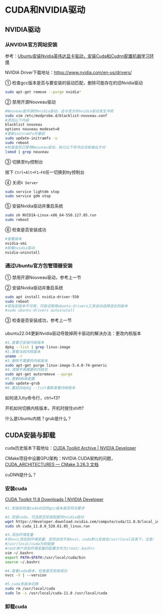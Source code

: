 

# CUDA和NVIDIA驱动

## NVIDIA驱动

### 从NVIDIA官方网站安装

参考：[Ubuntu安装Nvidia英伟达显卡驱动，安装Cuda和Cudnn配置机器学习环境](https://qii404.me/2021/07/03/ubuntu-install-nvidia-driver.html)

NVIDIA Driver下载地址：https://www.nvidia.com/en-us/drivers/

① 检查gcc版本是否与要安装的驱动匹配，删除可能存在的旧Nvidia驱动

```bash
sudo apt-get remove --purge nvidia*
```

② 禁用开源Nouveau驱动

```bash
#Nouveau是开源的nvidia驱动，会与官方的nvidia驱动发生冲突
sudo vim /etc/modprobe.d/blacklist-nouveau.conf
#添加以下内容
blacklist nouveau
options nouveau modeset=0
#更新initramfs并重启
sudo update-initramfs -u
sudo reboot
#检查是否已禁用Nouveau驱动，执行以下命令应没有输出才对
lsmod | grep nouveau
```

③ 切换至tty控制台

按下 `Ctrl+Alt+F1~F6`任一切换到tty控制台

④ 关闭`X Server`

```bash
sudo service lightdm stop
sudo service gdm stop
```

⑤ 安装Nvidia驱动并重启系统

```bash
sudo sh NVIDIA-Linux-x86_64-550.127.05.run
sudo reboot
```

⑥ 检查是否安装成功

```bash
#查看版本
nvidia-smi
#卸载nvidia驱动
nvidia-uninstall
```



### 通过Ubuntu官方包管理器安装

① 禁用开源Nouveau驱动，参考上一节

② 安装Nvidia驱动并重启系统

```bash
sudo apt install nvidia-driver-550
sudo reboot
#若指定版本不可用，可尝试使用ubuntu-drivers工具自动选择适合的版本
#sudo ubuntu-drivers autoinstall 
```

③ 检查是否安装成功，参考上一节

### 

ubuntu22.04更新Nvidia驱动导致掉网卡驱动的解决办法：更改内核版本

```bash
#1.查看已安装内核版本
dpkg --list | grep linux-image
#2.查看当前内核版本
uname -r
#3.删除不需要的内核版本
sudo apt-get purge linux-image-5.4.0-74-generic
#4.清理不再需要的内核包
sudo apt-get autoremove --purge
#5.更新GRUB配置
sudo update-grub
#6.重启后dpkg --list重新查看内核版本
```

如何进入tty命令行，ctrl+f3?

开机如何切换内核版本，开机时按住shift?

什么是Ubuntu内核？grub是什么？

### 

## CUDA安装与卸载

cuda历史版本下载地址：[CUDA Toolkit Archive | NVIDIA Developer](https://developer.nvidia.com/cuda-toolkit-archive)

CMake项目中设置GPU架构：NVIDIA CUDA架构的问题，[CUDA_ARCHITECTURES — CMake 3.26.3 文档](https://cmake.org/cmake/help/latest/prop_tgt/CUDA_ARCHITECTURES.html)

cuDNN是什么？

### 安装cuda

[CUDA Toolkit 11.8 Downloads | NVIDIA Developer](https://developer.nvidia.com/cuda-11-8-0-download-archive?target_os=Linux&target_arch=x86_64&Distribution=Ubuntu&target_version=18.04&target_type=runfile_local)

```bash
#1.安装前检查cuda对应的gcc版本是否符合要求

#2.安装cuda，可选是否安装配套的nvidia驱动
wget https://developer.download.nvidia.com/compute/cuda/11.8.0/local_installers/cuda_11.8.0_520.61.05_linux.run
sudo sh cuda_11.8.0_520.61.05_linux.run

#3.添加环境变量
#将nvcc添加到环境变量，否则会找不到nvcc，cuda默认安装在/usr/local目录下，注意:
#/usr/local/cuda为软链接
#root用户添加环境变量的配置文件为/root/.bashrc
vim ~/.bashrc
export PATH=$PATH:/usr/local/cuda/bin
source ~/.bashrc

#4.查看cuda版本，检查是否安装成功
nvcc -V | --version

#5.cuda多版本切换
sudo rm /usr/local/cuda
sudo ln -s /usr/local/cuda-11.8 /usr/local/cuda
```

### 卸载cuda

